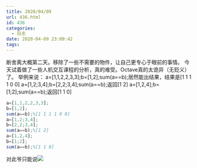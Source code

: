 ```yaml
---
title: 2020/04/09
url: 436.html
id: 436
categories:
  - 日志
date: 2020-04-09 23:09:42
tags:
---
```


断舍离大概第二天。移除了一些不需要的物件，让自己更专心于眼前的事情。 今天试着做了一些人机交互课程的分析，真的难受。Octave真的太诡异（无贬义）了。 举例来说： a=\[1,1,2,2,3,3\];b=\[1,2\];sum(a==b);居然能出结果，结果是\[1 1 1 1 0 0\] a=\[1,2;3,4\];b=\[2,2;3,4\];sum(a==b);返回\[1 2\] a=\[1,2,4\];b=\[1;2\];sum(a==b);返回\[1 1 0\]

```octave octave
a=[1,1,2,2,3,3];
b=[1,2];
sum(a==b);%[1 1 1 1 0 0]
a=[1,2;3,4];
b=[2,2;3,4];
sum(a==b);%[1 2]
a=[1,2,4];
b=[1;2];
sum(a==b);%[1 1 0]
```



对此爷只能说![](/img/2020pic/04/QQ截图20200409230845.png)